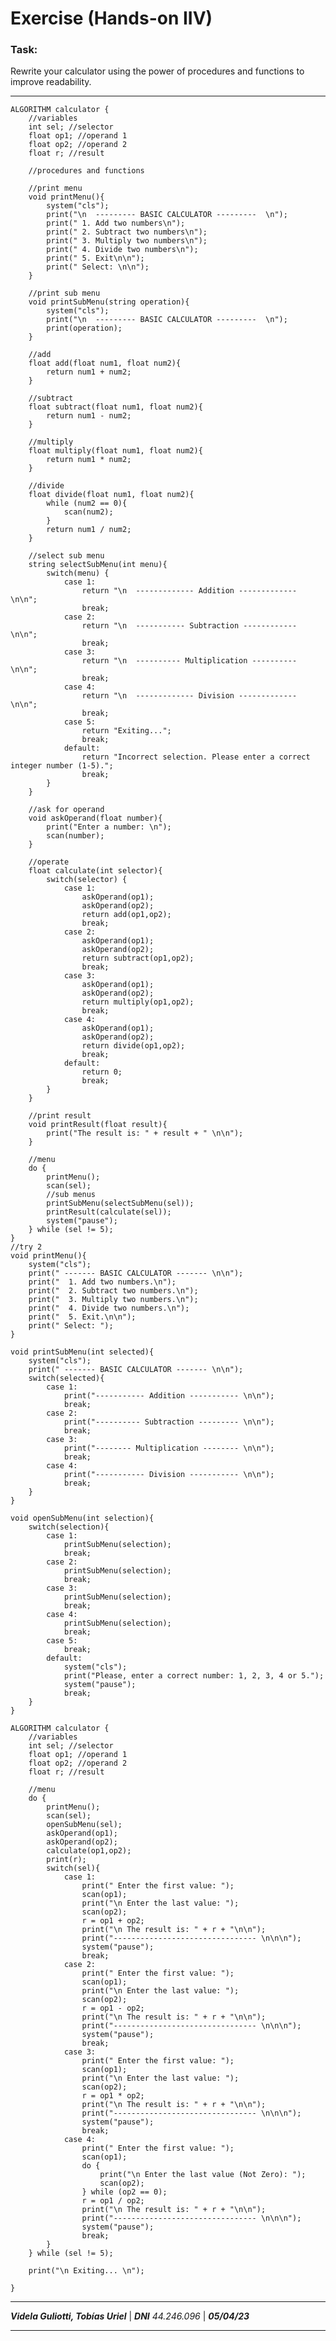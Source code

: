 # Exercise (Hands-on IIV)
### Task:
Rewrite your calculator using the power of procedures and functions to improve readability.
- - -
    ALGORITHM calculator {
        //variables
        int sel; //selector
        float op1; //operand 1
        float op2; //operand 2
        float r; //result

        //procedures and functions

        //print menu
        void printMenu(){
            system("cls");
            print("\n  --------- BASIC CALCULATOR ---------  \n");
            print(" 1. Add two numbers\n");
            print(" 2. Subtract two numbers\n");
            print(" 3. Multiply two numbers\n");
            print(" 4. Divide two numbers\n");
            print(" 5. Exit\n\n");
            print(" Select: \n\n");
        }

        //print sub menu
        void printSubMenu(string operation){
            system("cls");
            print("\n  --------- BASIC CALCULATOR ---------  \n");
            print(operation);
        }

        //add
        float add(float num1, float num2){
            return num1 + num2;
        }

        //subtract
        float subtract(float num1, float num2){
            return num1 - num2;
        }

        //multiply
        float multiply(float num1, float num2){
            return num1 * num2;
        }

        //divide
        float divide(float num1, float num2){
            while (num2 == 0){
                scan(num2);
            }
            return num1 / num2;
        }

        //select sub menu
        string selectSubMenu(int menu){
            switch(menu) {
                case 1:
                    return "\n  ------------- Addition -------------  \n\n";
                    break;
                case 2:
                    return "\n  ----------- Subtraction ------------  \n\n";
                    break;
                case 3:
                    return "\n  ---------- Multiplication ----------  \n\n";
                    break;
                case 4:
                    return "\n  ------------- Division -------------  \n\n";
                    break;
                case 5:
                    return "Exiting...";
                    break;
                default:
                    return "Incorrect selection. Please enter a correct integer number (1-5).";
                    break;
            }
        }

        //ask for operand
        void askOperand(float number){
            print("Enter a number: \n");
            scan(number);
        }

        //operate
        float calculate(int selector){
            switch(selector) {
                case 1:
                    askOperand(op1);
                    askOperand(op2);
                    return add(op1,op2);
                    break;
                case 2:
                    askOperand(op1);
                    askOperand(op2);
                    return subtract(op1,op2);
                    break;
                case 3:
                    askOperand(op1);
                    askOperand(op2);
                    return multiply(op1,op2);
                    break;
                case 4:
                    askOperand(op1);
                    askOperand(op2);
                    return divide(op1,op2);
                    break;
                default:
                    return 0;
                    break;
            }
        }

        //print result
        void printResult(float result){
            print("The result is: " + result + " \n\n");
        }

        //menu
        do {
            printMenu();
            scan(sel);
            //sub menus
            printSubMenu(selectSubMenu(sel));
            printResult(calculate(sel));
            system("pause");
        } while (sel != 5);
    }
    //try 2
    void printMenu(){
        system("cls");
        print(" ------- BASIC CALCULATOR ------- \n\n");
        print("  1. Add two numbers.\n");
        print("  2. Subtract two numbers.\n");
        print("  3. Multiply two numbers.\n");
        print("  4. Divide two numbers.\n");
        print("  5. Exit.\n\n");
        print(" Select: ");
    }

    void printSubMenu(int selected){
        system("cls");
        print(" ------- BASIC CALCULATOR ------- \n\n");
        switch(selected){
            case 1:
                print("----------- Addition ----------- \n\n");
                break;
            case 2:
                print("---------- Subtraction --------- \n\n");
                break;
            case 3:
                print("-------- Multiplication -------- \n\n");
                break;
            case 4:
                print("----------- Division ----------- \n\n");
                break;
        }
    }

    void openSubMenu(int selection){
        switch(selection){
            case 1:
                printSubMenu(selection);
                break;
            case 2:
                printSubMenu(selection);
                break;
            case 3:
                printSubMenu(selection);
                break;
            case 4:
                printSubMenu(selection);
                break;
            case 5:
                break;
            default:
                system("cls");
                print("Please, enter a correct number: 1, 2, 3, 4 or 5.");
                system("pause");
                break;
        }
    }

    ALGORITHM calculator {
        //variables
        int sel; //selector
        float op1; //operand 1
        float op2; //operand 2
        float r; //result

        //menu
        do {
            printMenu();
            scan(sel);
            openSubMenu(sel);
            askOperand(op1);
            askOperand(op2);
            calculate(op1,op2);
            print(r);
            switch(sel){
                case 1:
                    print(" Enter the first value: ");
                    scan(op1);
                    print("\n Enter the last value: ");
                    scan(op2);
                    r = op1 + op2;
                    print("\n The result is: " + r + "\n\n");
                    print("-------------------------------- \n\n\n");
                    system("pause");
                    break;
                case 2:
                    print(" Enter the first value: ");
                    scan(op1);
                    print("\n Enter the last value: ");
                    scan(op2);
                    r = op1 - op2;
                    print("\n The result is: " + r + "\n\n");
                    print("-------------------------------- \n\n\n");
                    system("pause");
                    break;
                case 3:
                    print(" Enter the first value: ");
                    scan(op1);
                    print("\n Enter the last value: ");
                    scan(op2);
                    r = op1 * op2;
                    print("\n The result is: " + r + "\n\n");
                    print("-------------------------------- \n\n\n");
                    system("pause");
                    break;
                case 4:
                    print(" Enter the first value: ");
                    scan(op1);
                    do {
                        print("\n Enter the last value (Not Zero): ");
                        scan(op2);
                    } while (op2 == 0);
                    r = op1 / op2;
                    print("\n The result is: " + r + "\n\n");
                    print("-------------------------------- \n\n\n");
                    system("pause");
                    break;
            }
        } while (sel != 5);

        print("\n Exiting... \n");

    }
- - -
___Videla Guliotti, Tobías Uriel___ | ___DNI___ _44.246.096_ | ___05/04/23___
- - -